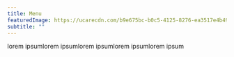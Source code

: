 ```yaml
---
title: Menu
featuredImage: https://ucarecdn.com/b9e675bc-b0c5-4125-8276-ea3517e4b49e/
subtitle: ""
---
```

lorem ipsumlorem ipsumlorem ipsumlorem ipsumlorem ipsum